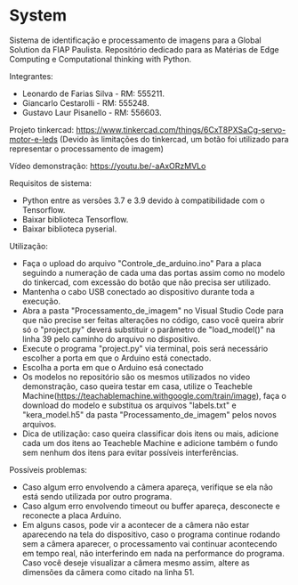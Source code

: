 # System
Sistema de identificação e processamento de imagens para a Global Solution da FIAP Paulista.
Repositório dedicado para as Matérias de Edge Computing e Computational thinking with Python.

Integrantes:
- Leonardo de Farias Silva - RM: 555211.
- Giancarlo Cestarolli - RM: 555248.
- Gustavo Laur Pisanello - RM: 556603.

Projeto tinkercad: https://www.tinkercad.com/things/6CxT8PXSaCg-servo-motor-e-leds 
(Devido às limitações do tinkercad, um botão foi utilizado para representar o processamento de imagem)

Vídeo demonstração: https://youtu.be/-aAxORzMVLo

Requisitos de sistema:
- Python entre as versões 3.7 e 3.9 devido à compatibilidade com o Tensorflow.
- Baixar biblioteca Tensorflow.
- Baixar biblioteca pyserial.

Utilização:
- Faça o upload do arquivo "Controle_de_arduino.ino" Para a placa seguindo a numeração de cada uma das portas assim como no modelo do tinkercad, com excessão do botão que não precisa ser utilizado.
- Mantenha o cabo USB conectado ao dispositivo durante toda a execução.
- Abra a pasta "Processamento_de_imagem" no Visual Studio Code para que não precise ser feitas alterações no código, caso você queira abrir só o "project.py" deverá substituir o parâmetro de "load_model()" na linha 39 pelo caminho do arquivo no dispositivo.
- Execute o programa "project.py" via terminal, pois será necessário escolher a porta em que o Arduino está conectado.
- Escolha a porta em que o Arduino esá conectado
- Os modelos no repositório são os mesmos utilizados no video demonstração, caso queira testar em casa, utilize o Teacheble Machine(https://teachablemachine.withgoogle.com/train/image), faça o download do modelo e substitua os arquivos "labels.txt" e "kera_model.h5" da pasta "Processamento_de_imagem" pelos novos arquivos.
- Dica de utilização: caso queira classificar dois itens ou mais, adicione cada um dos itens ao Teacheble Machine e adicione também o fundo sem nenhum dos itens para evitar possíveis interferências.

Possíveis problemas:
- Caso algum erro envolvendo a câmera apareça, verifique se ela não está sendo utilizada por outro programa.
- Caso algum erro envolvendo timeout ou buffer apareça, desconecte e reconecte a placa Arduino.
- Em alguns casos, pode vir a acontecer de a câmera não estar aparecendo na tela do dispositivo, caso o programa continue rodando sem a câmera aparecer, o processamento vai continuar acontecendo em tempo real, não interferindo em nada na performance do programa. Caso você deseje visualizar a câmera mesmo assim, altere as dimensões da câmera como citado na linha 51.
